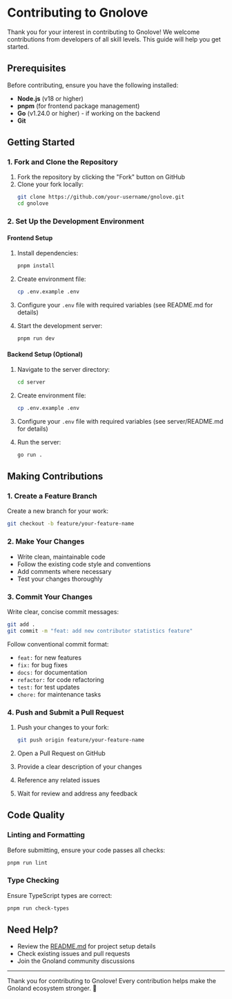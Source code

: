 # Contributing to Gnolove

Thank you for your interest in contributing to Gnolove! We welcome contributions from developers of all skill levels. This guide will help you get started.

## Prerequisites

Before contributing, ensure you have the following installed:

- **Node.js** (v18 or higher)
- **pnpm** (for frontend package management)
- **Go** (v1.24.0 or higher) - if working on the backend
- **Git**

## Getting Started

### 1. Fork and Clone the Repository

1. Fork the repository by clicking the "Fork" button on GitHub
2. Clone your fork locally:
   ```bash
   git clone https://github.com/your-username/gnolove.git
   cd gnolove
   ```

### 2. Set Up the Development Environment

#### Frontend Setup

1. Install dependencies:
   ```bash
   pnpm install
   ```

2. Create environment file:
   ```bash
   cp .env.example .env
   ```

3. Configure your `.env` file with required variables (see README.md for details)

4. Start the development server:
   ```bash
   pnpm run dev
   ```

#### Backend Setup (Optional)

1. Navigate to the server directory:
   ```bash
   cd server
   ```

2. Create environment file:
   ```bash
   cp .env.example .env
   ```

3. Configure your `.env` file with required variables (see server/README.md for details)

4. Run the server:
   ```bash
   go run .
   ```

## Making Contributions

### 1. Create a Feature Branch

Create a new branch for your work:
```bash
git checkout -b feature/your-feature-name
```

### 2. Make Your Changes

- Write clean, maintainable code
- Follow the existing code style and conventions
- Add comments where necessary
- Test your changes thoroughly

### 3. Commit Your Changes

Write clear, concise commit messages:
```bash
git add .
git commit -m "feat: add new contributor statistics feature"
```

Follow conventional commit format:
- `feat:` for new features
- `fix:` for bug fixes
- `docs:` for documentation
- `refactor:` for code refactoring
- `test:` for test updates
- `chore:` for maintenance tasks

### 4. Push and Submit a Pull Request

1. Push your changes to your fork:
   ```bash
   git push origin feature/your-feature-name
   ```

2. Open a Pull Request on GitHub
3. Provide a clear description of your changes
4. Reference any related issues
5. Wait for review and address any feedback

## Code Quality

### Linting and Formatting

Before submitting, ensure your code passes all checks:
```bash
pnpm run lint
```

### Type Checking

Ensure TypeScript types are correct:
```bash
pnpm run check-types
```

## Need Help?

- Review the [README.md](README.md) for project setup details
- Check existing issues and pull requests
- Join the Gnoland community discussions

---

Thank you for contributing to Gnolove! Every contribution helps make the Gnoland ecosystem stronger. 🚀
